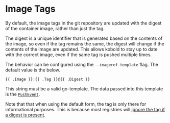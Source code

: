 # Image Tags

By default, the image tags in the git repository are updated with the digest of
the container image, rather than just the tag.

The digest is a unique identifier that is generated based on the contents of the
image, so even if the tag remains the same, the digest will change if the
contents of the image are updated. This allows kobold to stay up to date with
the correct image, even if the same tag is pushed multiple times.

The behavior can be configured using the `--imageref-template` flag. The default
value is the below.

```console
{{ .Image }}:{{ .Tag }}@{{ .Digest }}
```

This string must be a valid go-template. The data passed into this template is
the [`PushEvent`](./internal/events/events.go).

Note that that when using the default form, the tag is only there for
informational purposes. This is because most registries will [ignore the tag if
a digest is
present](https://github.com/distribution/distribution/blob/362910506bc213e9bfc3e3e8999e0cfc757d34ba/reference/normalize.go#L88).
